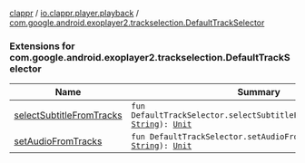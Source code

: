 [clappr](../../index.md) / [io.clappr.player.playback](../index.md) / [com.google.android.exoplayer2.trackselection.DefaultTrackSelector](./index.md)

### Extensions for com.google.android.exoplayer2.trackselection.DefaultTrackSelector

| Name | Summary |
|---|---|
| [selectSubtitleFromTracks](select-subtitle-from-tracks.md) | `fun DefaultTrackSelector.selectSubtitleFromTracks(language: `[`String`](https://kotlinlang.org/api/latest/jvm/stdlib/kotlin/-string/index.html)`): `[`Unit`](https://kotlinlang.org/api/latest/jvm/stdlib/kotlin/-unit/index.html) |
| [setAudioFromTracks](set-audio-from-tracks.md) | `fun DefaultTrackSelector.setAudioFromTracks(language: `[`String`](https://kotlinlang.org/api/latest/jvm/stdlib/kotlin/-string/index.html)`): `[`Unit`](https://kotlinlang.org/api/latest/jvm/stdlib/kotlin/-unit/index.html) |
